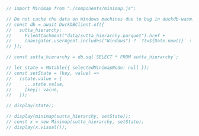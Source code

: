 <!-- CODE -->

<!-- Imports. -->

```js
// import Minimap from "./components/minimap.js";
```

<!-- Data. -->

```js
// Do not cache the data on Windows machines due to bug in duckdb-wasm.
// const db = await DuckDBClient.of({
//   sutta_hierarchy:
//     FileAttachment("data/sutta_hierarchy.parquet").href +
//     (navigator.userAgent.includes("Windows") ? `?t=${Date.now()}` : ""),
// });

// const sutta_hierarchy = db.sql`SELECT * FROM sutta_hierarchy`;
```

<!-- State. -->

```js
// let state = Mutable({ selectedMinimapNode: null });
// const setState = (key, value) =>
//   (state.value = {
//     ...state.value,
//     [key]: value,
//   });
```

<!-- LAYOUT -->

```js
// display(state);
```

```js
// display(minimap(sutta_hierarchy, setState));
// const x = new Minimap(sutta_hierarchy, setState);
// display(x.visual());
```
